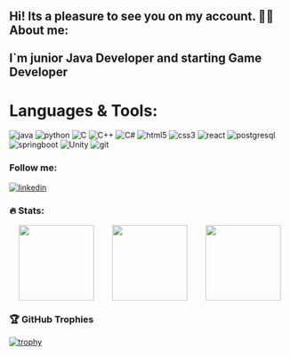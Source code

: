 ## Hi! Its a pleasure to see you on my account. 👋🏻 About me:  <br><br>  I`m junior Java Developer and starting Game Developer

# Languages & Tools:
 
![java](https://img.shields.io/badge/_java-090909?style=for-the-badge&logo=java&logoColor=F7DF1E)
![python](https://img.shields.io/badge/python-090909?style=for-the-badge&logo=python&logoColor=#3776AB)
![C](https://img.shields.io/badge/_C-090909?style=for-the-badge&logo=C&logoColor=A8B9CC)
![C++](https://img.shields.io/badge/_C++-090909?style=for-the-badge&logo=C%2B%2B&logoColor=00599C)
![C#](https://img.shields.io/badge/c%23-%23239120.svg?style=for-the-badge&logo=c-sharp&logoColor=white)
![html5](https://img.shields.io/badge/html_5-090909?style=for-the-badge&logo=html5&logoColor=#E34F26)
![css3](https://img.shields.io/badge/css_3-090909?style=for-the-badge&logo=css3&logoColor=1572B6)
![react](https://img.shields.io/badge/react-090909?style=for-the-badge&logo=react&logoColor=#4169E1)
![postgresql](https://img.shields.io/badge/postgresql-090909?style=for-the-badge&logo=postgresql&logoColor=#4169E1)
![springboot](https://img.shields.io/badge/spring_boot-090909?style=for-the-badge&logo=springboot&logoColor=#6DB33F)
![Unity](https://img.shields.io/badge/unity-%23000000.svg?style=for-the-badge&logo=unity&logoColor=white)
![git](https://img.shields.io/badge/git-090909?style=for-the-badge&logo=git&logoColor=#F05032) 


### Follow me:

[![linkedin](https://img.shields.io/badge/-linkedin-090909?style=for-the-badge&logo=linkedin&logoColor=0A66C2)](https://www.linkedin.com/in/oleksandr-sokil-39082b278/)


### 🔥 Stats:

<div style="display: flex; justify-content: space-around; align-items: center;">
  <img height="135px" src="https://github-readme-stats.vercel.app/api?username=OleksandrSokil&theme=tokyonight&show_icons=true&hide_title=true&hide_border=true&hide_rank=true&include_all_commits=true&count_private=true&show=prs_merged,prs_merged_percentage&line_height=21&hide=contribs">
  <img height="135px" src="https://github-readme-stats.vercel.app/api/top-langs/?username=OleksandrSokil&theme=tokyonight&&hide_title=true&hide_border=true&layout=compact&langs_count=8">
  <img height="135px" src="https://github-readme-streak-stats.herokuapp.com/?user=OleksandrSokil&theme=tokyonight&hide_border=true">
</div>


### 🏆 GitHub Trophies
[![trophy](https://github-profile-trophy.vercel.app/?username=OleksandrSokil&theme=onedark&no-bg=true&row=1&column=4&margin-w=15&margin-h=15&title=MultiLanguage,Repositories,Commits,Experience)](https://github.com/ryo-ma/github-profile-trophy)


